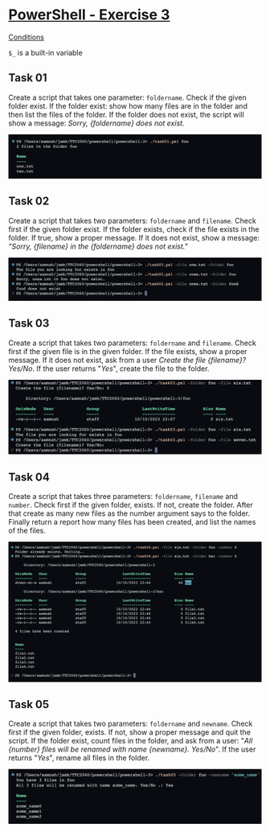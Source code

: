 # [PowerShell - Exercise 3](https://ttc2060.pages.labranet.jamk.fi/Powershell/25-tasks/#powershell-3)

[Conditions](https://ttc2060.pages.labranet.jamk.fi/Powershell/06-Conditions/)

`$_` is a built-in variable


Task 01
---
Create a script that takes one parameter: `foldername`. Check if the given folder exist. If the folder exist: show how many files are in the folder and then list the files of the folder. If the folder does not exist, the script will show a message: _Sorry, {foldername} does not exist._

![Task 01](./task01.png)

Task 02
---

Create a script that takes two parameters: `foldername` and `filename`. Check first if the given folder exist. If the folder exists, check if the file exists in the folder. If true, show a proper message. If it does not exist, show a message: _"Sorry, {filename} in the {foldername} does not exist."_

![Task 02](./task02.png)

Task 03
---

Create a script that takes two parameters: `foldername` and `filename`. Check first if the given file is in the given folder. If the file exists, show a proper message. If it does not exist, ask from a user _Create the file {filename}? Yes/No_. If the user returns "_Yes_", create the file to the folder.

![Task 03](./task03.png)

Task 04
---

Create a script that takes three parameters: `foldername`, `filename` and `number`. Check first if the given folder, exists. If not, create the folder. After that create as many new files as the number argument says to the folder. Finally return a report how many files has been created, and list the names of the files.

![Task 04](./task04.png)

Task 05
---

Create a script that takes two parameters: `foldername` and `newname`. Check first if the given folder, exists. If not, show a proper message and quit the script. If the folder exist, count files in the folder, and ask from a user: "_All {number} files will be renamed with name {newname}. Yes/No_". If the user returns "_Yes_", rename all files in the folder.

![Task 05](./task05.png)

